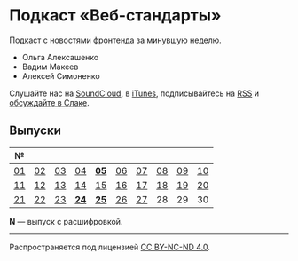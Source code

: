 # Подкаст «Веб-стандарты»

Подкаст с новостями фронтенда за минувшую неделю.

- Ольга Алексашенко
- Вадим Макеев
- Алексей Симоненко

Слушайте нас на [SoundCloud](https://soundcloud.com/web-standards), в [iTunes](https://itunes.apple.com/ru/podcast/veb-standarty/id1080500016), подписывайтесь на [RSS](http://feeds.soundcloud.com/users/soundcloud:users:202737209/sounds.rss) и [обсуждайте в Слаке](https://web-standards.slack.com/messages/podcast/).

## Выпуски

| №                                |                                  |                                  |                                  |                                  |                                  |                                  |                                  |                                  |                                  |
|----------------------------------|----------------------------------|----------------------------------|----------------------------------|----------------------------------|----------------------------------|----------------------------------|----------------------------------|----------------------------------|----------------------------------|
|   [01](episodes/episode-1.md)    |   [02](episodes/episode-2.md)    |   [03](episodes/episode-3.md)    |   [04](episodes/episode-4.md)    | **[05](episodes/episode-5.md)**  |   [06](episodes/episode-6.md)    |   [07](episodes/episode-7.md)    |   [08](episodes/episode-8.md)    |   [09](episodes/episode-9.md)    |   [10](episodes/episode-10.md)   |
|   [11](episodes/episode-11.md)   |   [12](episodes/episode-12.md)   |   [13](episodes/episode-13.md)   |   [14](episodes/episode-14.md)   |   [15](episodes/episode-15.md)   |   [16](episodes/episode-16.md)   |   [17](episodes/episode-17.md)   |   [18](episodes/episode-18.md)   |   [19](episodes/episode-19.md)   |   [20](episodes/episode-20.md)   |
|   [21](episodes/episode-21.md)   |   [22](episodes/episode-22.md)   |   [23](episodes/episode-23.md)   | **[24](episodes/episode-24.md)** | **[25](episodes/episode-25.md)** |   [26](episodes/episode-26.md)   |   [27](episodes/episode-27.md)   |   28                             |   29                             |   30                             |

**N** — выпуск с расшифровкой.

---
Распространяется под лицензией [СС BY-NC-ND 4.0](LICENSE.md).
